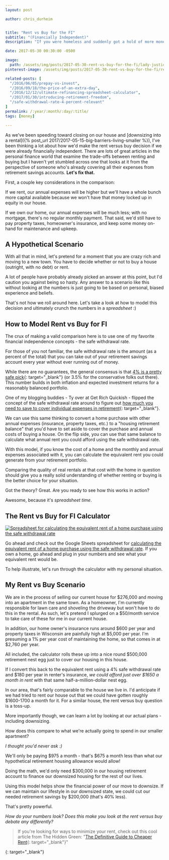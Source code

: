 ```yaml
---
layout: post

author: chris_durheim


title: "Rent vs Buy for the FI"
subtitle: "(Financially Independent)"
description: "If you were homeless and suddenly got a hold of more money than you knew what to do with, would you rent a home or buy? While you might have a good gut feel, the real answer is all in the numbers."

date: 2017-05-30 00:30:00 -0500

image:
  path: /assets/img/posts/2017-05-30-rent-vs-buy-for-the-fi/lady-justice.jpg
pinterest-image: /assets/img/posts/2017-05-30-rent-vs-buy-for-the-fi/rent-vs-buy-for-the-fi

related-posts: [
  "/2016/06/05/prepay-vs-invest",
  "/2016/09/18/the-price-of-an-extra-day",
  "/2016/12/12/ultimate-refinancing-spreadsheet-calculator",
  "/2017/01/30/introducing-retirement-freedom",
  "/safe-withdrawal-rate-4-percent-relevant"
]
permalink: /:year/:month/:day/:title/
tags: [money]

---
```


As we've been speeding toward closing on our house and [downsizing into a rental]({% post_url 2017/2017-05-15-big-barriers-living-smaller %}), I've been thinking a lot about how we'd make the rent versus buy decision if we were already financially independent. There are lots of great articles in the personal finance world that examine the trade-offs between renting and buying but I haven't yet stumbled across one that looks at it from the perspective of someone who's already covering all their expenses from retirement savings accounts. __Let's fix that.__

First, a couple key considerations in the comparison:

If we rent, our annual expenses will be higher but we'll have a whole bunch more capital available because we won't have that money locked up in equity in our house.

If we own our home, our annual expenses will be much less; with no mortgage, there's no regular monthly payment. That said, we'd still have to pay property taxes, homeowner's insurance, and keep some money on-hand for maintenance and upkeep.

## A Hypothetical Scenario

With all that in mind, let's pretend for a moment that you are crazy rich and moving to a new town. You have to decide whether or not to buy a house (outright, with no debt) or rent.

A lot of people have probably already picked an answer at this point, but I'd caution you against being so hasty. Any answer to a scenario like this without looking at the numbers is just going to be based on personal, biased experience and beliefs.

That's not how we roll around here. Let's take a look at how to model this decision and ultimately crunch the numbers in a _spreadsheet_ :)

## How to Model Rent vs Buy for FI

The crux of making a valid comparison here is to use one of my favorite financial independence concepts - the safe withdrawal rate.

For those of you not familiar, the safe withdrawal rate is the amount (as a percent of the total) that you can take out of your retirement savings account every year without ever running out of money.

While there are no guarantees, the general consensus is that [4% is a pretty safe pick](http://jlcollinsnh.com/2012/12/07/stocks-part-xiii-withdrawal-rates-how-much-can-i-spend-anyway/){: target="_blank"} (or 3.5% for the conservative folks out there). This number builds in both inflation and expected investment returns for a reasonably balanced portfolio.

One of my blogging buddies - Ty over at Get Rich Quickish - flipped the concept of the safe withdrawal rate around to figure out [how much you need to save to cover individual expenses in retirement](http://www.getrichquickish.net/2017/03/true-retirement-costs.html){: target="_blank"}.

We can use this same thinking to convert a home purchase with other annual expenses (insurance, property taxes, etc.) to a "housing retirement balance" that you'd have to set aside to cover the purchase and annual costs of buying a house. On the flip side, you can use that same balance to calculate what annual rent you could afford using the safe withdrawal rate.

With this model, if you know the cost of a home and the monthly and annual expenses associated with it, you can calculate the equivalent rent you could generate from your retirement portfolio.

Comparing the quality of real rentals at that cost with the home in question should give you a really solid understanding of whether renting or buying is the better choice for your situation.

Got the theory? Great. Are you ready to see how this works in action?

Awesome, because it's _spreadsheet time_.

## The Rent vs Buy for FI Calculator

[![Spreadsheet for calculating the equivalent rent of a home purchase using the safe withdrawal rate]({{site.url}}/assets/img/posts/2017-05-30-rent-vs-buy-for-the-fi/rent-vs-buy-for-the-fi-spreadsheet.jpg)][spreadsheet]

Go ahead and check out the Google Sheets spreadsheet for [calculating the equivalent rent of a home purchase using the safe withdrawal rate][spreadsheet]. If you own a home, go ahead and plug in your numbers and see what your equivalent rent would be.

To help illustrate, let's run through the calculator with my personal situation.

## My Rent vs Buy Scenario

We are in the process of selling our current house for $276,000 and moving into an apartment in the same town. As a homeowner, I'm currently responsible for lawn care and shoveling the driveway but won't have to do this in the rental. As such, let's pretend I splurged on a $50/month service to take care of these for me in our current house.

In addition, our home owner's insurance runs around $600 per year and property taxes in Wisconsin are painfully high at $5,000 per year. I'm presuming a 1% per year cost of maintaining the home, so that comes in at $2,760 per year.

All included, the calculator rolls these up into a nice round $500,000 retirement nest egg just to cover our housing in this house.

If I convert this back to the equivalent rent using a 4% safe withdrawal rate and $180 per year in renter's insurance, _we could afford just over $1650 a month in rent_ with that same half-a-million-dollar nest egg.

In our area, that's fairly comparable to the house we live in. I'd anticipate if we had tried to rent our house out that we could have gotten roughly $1600-1700 a month for it. For a similar house, the rent versus buy question is a toss-up.

More importantly though, we can learn a lot by looking at our actual plans - including downsizing.

How does this compare to what we're actually going to spend in our smaller apartment?

_I thought you'd never ask :)_

We'll only be paying $975 a month - that's $675 a month less than what our hypothetical retirement housing allowance would allow!

Doing the math, we'd only need $300,000 in our housing retirement account to finance our downsized housing for the rest of our lives.

Using this model helps show the financial power of our move to downsize. If we can maintain our lifestyle in our downsized state, we could cut our needed retirement savings by $200,000 (that's 40% less).

That's pretty powerful.

_How do your numbers look? Does this make you look at the rent versus buy debate any differently?_

> If you're looking for ways to minimize your rent, check out this cool article from The Hidden Green: "[The Definitive Guide to Cheaper Rent](https://www.thehiddengreen.com/blog/cheaper-rent){: target="_blank"}"

[spreadsheet]: https://docs.google.com/spreadsheets/d/10s94KPIjF-OFtAzT_5k_llfyR8mxewcwUzx3Adbeu3Q/copy
{: target="_blank"}

